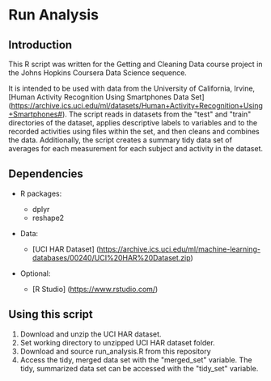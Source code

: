 # Run Analysis

## Introduction

This R script was written for the Getting and Cleaning Data course project in the Johns Hopkins Coursera Data Science sequence. 

It is intended to be used with data from the University of California, Irvine, [Human Activity Recognition Using Smartphones Data Set] (https://archive.ics.uci.edu/ml/datasets/Human+Activity+Recognition+Using+Smartphones#). The script reads in datasets from the "test" and "train" directories of the dataset, applies descriptive labels to variables and to the recorded activities using files within the set, and then cleans and combines the data. Additionally, the script creates a summary tidy data set of averages for each measurement for each subject and activity in the dataset.

## Dependencies
* R packages:
    + dplyr
    + reshape2

* Data:
    + [UCI HAR Dataset] (https://archive.ics.uci.edu/ml/machine-learning-databases/00240/UCI%20HAR%20Dataset.zip)

* Optional:
    + [R Studio] (https://www.rstudio.com/)

## Using this script

1. Download and unzip the UCI HAR dataset. 
2. Set working directory to unzipped UCI HAR dataset folder.
3. Download and source run_analysis.R from this repository
4. Access the tidy, merged data set with the "merged_set" variable. The tidy, summarized data set can be accessed with the "tidy_set" variable.
